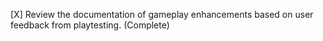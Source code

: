 [X] Review the documentation of gameplay enhancements based on user feedback from playtesting. (Complete)